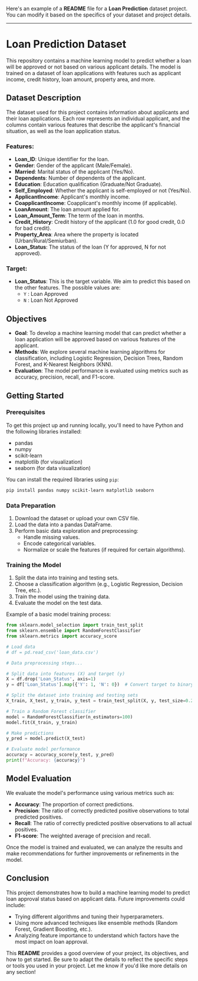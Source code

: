 Here's an example of a **README** file for a **Loan Prediction** dataset project. You can modify it based on the specifics of your dataset and project details.

---

# Loan Prediction Dataset

This repository contains a machine learning model to predict whether a loan will be approved or not based on various applicant details. The model is trained on a dataset of loan applications with features such as applicant income, credit history, loan amount, property area, and more.

## Dataset Description

The dataset used for this project contains information about applicants and their loan applications. Each row represents an individual applicant, and the columns contain various features that describe the applicant's financial situation, as well as the loan application status.

### Features:
- **Loan_ID**: Unique identifier for the loan.
- **Gender**: Gender of the applicant (Male/Female).
- **Married**: Marital status of the applicant (Yes/No).
- **Dependents**: Number of dependents of the applicant.
- **Education**: Education qualification (Graduate/Not Graduate).
- **Self_Employed**: Whether the applicant is self-employed or not (Yes/No).
- **ApplicantIncome**: Applicant's monthly income.
- **CoapplicantIncome**: Coapplicant's monthly income (if applicable).
- **LoanAmount**: The loan amount applied for.
- **Loan_Amount_Term**: The term of the loan in months.
- **Credit_History**: Credit history of the applicant (1.0 for good credit, 0.0 for bad credit).
- **Property_Area**: Area where the property is located (Urban/Rural/Semiurban).
- **Loan_Status**: The status of the loan (Y for approved, N for not approved).

### Target:
- **Loan_Status**: This is the target variable. We aim to predict this based on the other features. The possible values are:
  - `Y` : Loan Approved
  - `N` : Loan Not Approved

## Objectives

- **Goal**: To develop a machine learning model that can predict whether a loan application will be approved based on various features of the applicant.
- **Methods**: We explore several machine learning algorithms for classification, including Logistic Regression, Decision Trees, Random Forest, and K-Nearest Neighbors (KNN).
- **Evaluation**: The model performance is evaluated using metrics such as accuracy, precision, recall, and F1-score.

## Getting Started

### Prerequisites

To get this project up and running locally, you'll need to have Python and the following libraries installed:

- pandas
- numpy
- scikit-learn
- matplotlib (for visualization)
- seaborn (for data visualization)

You can install the required libraries using `pip`:

```bash
pip install pandas numpy scikit-learn matplotlib seaborn
```

### Data Preparation

1. Download the dataset or upload your own CSV file.
2. Load the data into a pandas DataFrame.
3. Perform basic data exploration and preprocessing:
   - Handle missing values.
   - Encode categorical variables.
   - Normalize or scale the features (if required for certain algorithms).

### Training the Model

1. Split the data into training and testing sets.
2. Choose a classification algorithm (e.g., Logistic Regression, Decision Tree, etc.).
3. Train the model using the training data.
4. Evaluate the model on the test data.

Example of a basic model training process:

```python
from sklearn.model_selection import train_test_split
from sklearn.ensemble import RandomForestClassifier
from sklearn.metrics import accuracy_score

# Load data
# df = pd.read_csv('loan_data.csv')

# Data preprocessing steps...

# Split data into features (X) and target (y)
X = df.drop('Loan_Status', axis=1)
y = df['Loan_Status'].map({'Y': 1, 'N': 0})  # Convert target to binary values

# Split the dataset into training and testing sets
X_train, X_test, y_train, y_test = train_test_split(X, y, test_size=0.2, random_state=42)

# Train a Random Forest classifier
model = RandomForestClassifier(n_estimators=100)
model.fit(X_train, y_train)

# Make predictions
y_pred = model.predict(X_test)

# Evaluate model performance
accuracy = accuracy_score(y_test, y_pred)
print(f"Accuracy: {accuracy}")
```

## Model Evaluation

We evaluate the model's performance using various metrics such as:

- **Accuracy**: The proportion of correct predictions.
- **Precision**: The ratio of correctly predicted positive observations to total predicted positives.
- **Recall**: The ratio of correctly predicted positive observations to all actual positives.
- **F1-score**: The weighted average of precision and recall.




Once the model is trained and evaluated, we can analyze the results and make recommendations for further improvements or refinements in the model.

## Conclusion

This project demonstrates how to build a machine learning model to predict loan approval status based on applicant data. Future improvements could include:
- Trying different algorithms and tuning their hyperparameters.
- Using more advanced techniques like ensemble methods (Random Forest, Gradient Boosting, etc.).
- Analyzing feature importance to understand which factors have the most impact on loan approval.



This **README** provides a good overview of your project, its objectives, and how to get started. Be sure to adapt the details to reflect the specific steps or tools you used in your project. Let me know if you'd like more details on any section!
